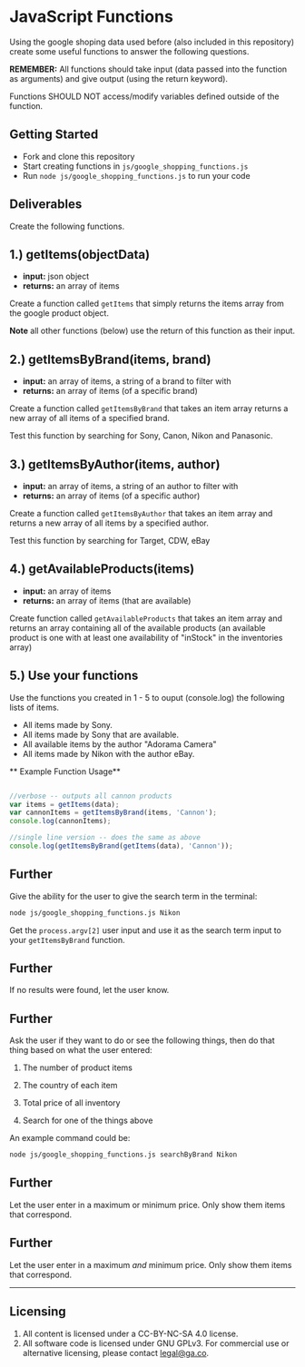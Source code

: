 # JavaScript Functions

Using the google shoping data used before (also included in this repository) create some useful functions to answer the following questions.

**REMEMBER:** All functions should take input (data passed into the function as arguments) and give output (using the return keyword).

Functions SHOULD NOT access/modify variables defined outside of the function.

## Getting Started

* Fork and clone this repository
* Start creating functions in `js/google_shopping_functions.js`
* Run `node js/google_shopping_functions.js` to run your code

## Deliverables

Create the following functions.

## 1.) getItems(objectData)

* **input:** json object
* **returns:** an array of items

Create a function called `getItems` that simply returns the items array from the google product object.

**Note** all other functions (below) use the return of this function as their input.

## 2.) getItemsByBrand(items, brand)

* **input:** an array of items, a string of a brand to filter with
* **returns:** an array of items (of a specific brand)

Create a function called `getItemsByBrand` that takes an item array returns a new array of all items of a specified brand.

Test this function by searching for Sony, Canon, Nikon and Panasonic.


## 3.) getItemsByAuthor(items, author)

* **input:** an array of items, a string of an author to filter with
* **returns:** an array of items (of a specific author)

Create a function called `getItemsByAuthor` that takes an item array and returns a new array of all items by a specified author.

Test this function by searching for Target, CDW, eBay

## 4.) getAvailableProducts(items)

* **input:** an array of items
* **returns:** an array of items (that are available)

Create function called `getAvailableProducts` that takes an item array and returns an array containing all of the available products (an available product is one with at least one availability of "inStock" in the inventories array)


## 5.) Use your functions

Use the functions you created in 1 - 5 to ouput (console.log) the following lists of items.

* All items made by Sony.
* All items made by Sony that are available.
* All available items by the author "Adorama Camera"
* All items made by Nikon with the author eBay.



** Example Function Usage**

```js

//verbose -- outputs all cannon products
var items = getItems(data);
var cannonItems = getItemsByBrand(items, 'Cannon');
console.log(cannonItems);

//single line version -- does the same as above
console.log(getItemsByBrand(getItems(data), 'Cannon'));
```


## Further
Give the ability for the user to give the search term in the terminal:


```bash
node js/google_shopping_functions.js Nikon
```

Get the `process.argv[2]` user input and use it as the search term input to your `getItemsByBrand` function.

## Further
If no results were found, let the user know.

## Further

Ask the user if they want to do or see the following things, then do that thing based on what the user entered:

1) The number of product items

2) The country of each item

3) Total price of all inventory

4) Search for one of the things above

An example command could be:

```bash
node js/google_shopping_functions.js searchByBrand Nikon
```

## Further

Let the user enter in a maximum or minimum price. Only show them items that correspond.

## Further

Let the user enter in a maximum *and* minimum price. Only show them items that correspond.

---

## Licensing
1. All content is licensed under a CC-BY-NC-SA 4.0 license.
2. All software code is licensed under GNU GPLv3. For commercial use or alternative licensing, please contact legal@ga.co.
